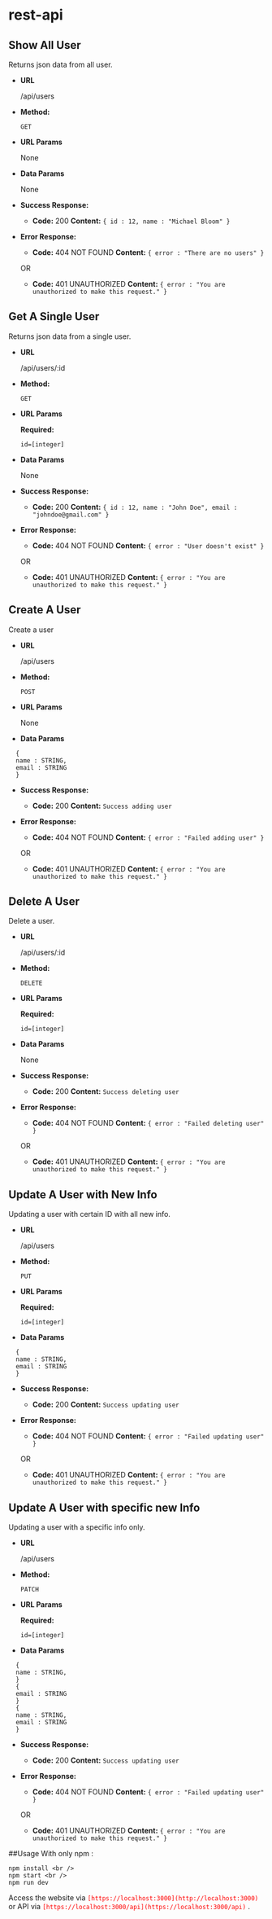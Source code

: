 # rest-api

## **Show All User**

Returns json data from all user.

- **URL**

  /api/users

- **Method:**

  `GET`

- **URL Params**

  None

- **Data Params**

  None

- **Success Response:**

  - **Code:** 200
    **Content:** `{ id : 12, name : "Michael Bloom" }`

- **Error Response:**

  - **Code:** 404 NOT FOUND
    **Content:** `{ error : "There are no users" }`

  OR

  - **Code:** 401 UNAUTHORIZED
    **Content:** `{ error : "You are unauthorized to make this request." }`

## **Get A Single User**

Returns json data from a single user.

- **URL**

  /api/users/:id

- **Method:**

  `GET`

- **URL Params**

  **Required:**

  `id=[integer]`

- **Data Params**

  None

- **Success Response:**

  - **Code:** 200
    **Content:** `{ id : 12, name : "John Doe", email : "johndoe@gmail.com" }`

- **Error Response:**

  - **Code:** 404 NOT FOUND
    **Content:** `{ error : "User doesn't exist" }`

  OR

  - **Code:** 401 UNAUTHORIZED
    **Content:** `{ error : "You are unauthorized to make this request." }`

## **Create A User**

Create a user

- **URL**

  /api/users

- **Method:**

  `POST`

- **URL Params**

  None

- **Data Params**

```
  {
  name : STRING,
  email : STRING
  }
```

- **Success Response:**

  - **Code:** 200
    **Content:** `Success adding user`

- **Error Response:**

  - **Code:** 404 NOT FOUND
    **Content:** `{ error : "Failed adding user" }`

  OR

  - **Code:** 401 UNAUTHORIZED
    **Content:** `{ error : "You are unauthorized to make this request." }`

## **Delete A User**

Delete a user.

- **URL**

  /api/users/:id

- **Method:**

  `DELETE`

- **URL Params**

  **Required:**

  `id=[integer]`

- **Data Params**

  None

- **Success Response:**

  - **Code:** 200
    **Content:** `Success deleting user`

- **Error Response:**

  - **Code:** 404 NOT FOUND
    **Content:** `{ error : "Failed deleting user" }`

  OR

  - **Code:** 401 UNAUTHORIZED
    **Content:** `{ error : "You are unauthorized to make this request." }`

## **Update A User with New Info**

Updating a user with certain ID with all new info.

- **URL**

  /api/users

- **Method:**

  `PUT`

- **URL Params**

  **Required:**

  `id=[integer]`

- **Data Params**

```
  {
  name : STRING,
  email : STRING
  }
```

- **Success Response:**

  - **Code:** 200
    **Content:** `Success updating user`

- **Error Response:**

  - **Code:** 404 NOT FOUND
    **Content:** `{ error : "Failed updating user" }`

  OR

  - **Code:** 401 UNAUTHORIZED
    **Content:** `{ error : "You are unauthorized to make this request." }`

## **Update A User with specific new Info**

Updating a user with a specific info only.

- **URL**

  /api/users

- **Method:**

  `PATCH`

- **URL Params**

  **Required:**

  `id=[integer]`

- **Data Params**

```
  {
  name : STRING,
  }
  {
  email : STRING
  }
  {
  name : STRING,
  email : STRING
  }
```

- **Success Response:**

  - **Code:** 200
    **Content:** `Success updating user`

- **Error Response:**

  - **Code:** 404 NOT FOUND
    **Content:** `{ error : "Failed updating user" }`

  OR

  - **Code:** 401 UNAUTHORIZED
    **Content:** `{ error : "You are unauthorized to make this request." }`

##Usage
With only npm :

```
npm install <br />
npm start <br />
npm run dev
```

Access the website via <span style="color:red">`[https://localhost:3000](http://localhost:3000)`</span> or API via <span style="color:red">`[https://localhost:3000/api](https://localhost:3000/api)` </span>.
